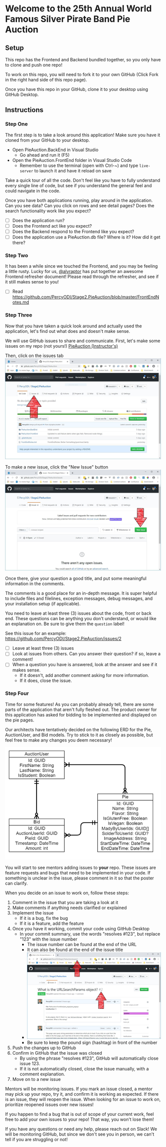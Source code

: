 # Welcome to the 25th Annual World Famous Silver Pirate Band Pie Auction

## Setup

This repo has the Frontend and Backend bundled together, so you only have to clone and push one repo!

To work on this repo, you will need to fork it to your own GitHub (Click Fork in the right hand side of this repo page).

Once you have this repo in your GitHub, clone it to your desktop using GitHub Desktop.

## Instructions

### Step One

The first step is to take a look around this application! Make sure you have it cloned from your GitHub to your desktop. 

- Open PieAuction.BackEnd in Visual Studio
    - Go ahead and run it (F5)
- Open the PieAuction.FrontEnd folder in Visual Studio Code
    - Remember to use the terminal (open with Ctrl-~) and type `live-server` to launch it and have it reload on save

Take a quick tour of all the code. Don't feel like you have to fully understand every single line of code, but see if you understand the general feel and could navigate in the code.

Once you have both applications running, play around in the application. Can you see data? Can you click on rows and see detail pages? Does the search functionality work like you expect?

- [ ] Does the application run?
- [ ] Does the Frontend act like you expect?
- [ ] Does the Backend respond to the Frontend like you expect?
- [ ] Does the application use a PieAuction.db file? Where is it? How did it get there?

### Step Two

It has been a while since we touched the Frontend, and you may be feeling a little rusty. Lucky for us, [@alyraptor](https://github.com/alyraptor) has put together an awesome Frontend refresher document! Please read through the refresher, and see if it still makes sense to you!

- [ ] Read https://github.com/PercyODI/Stage2.PieAuction/blob/master/FrontEndNotes.md

### Step Three

Now that you have taken a quick look around and actually used the application, let's find out what does and doesn't make sense.

We will use GitHub issues to share and communicate. First, let's make some issues on my repo (not yours!) [PieAuction (Instructor's)](https://github.com/PercyODI/Stage2.PieAuction)

Then, click on the issues tab
![Issues Tab Location](Instruction.Images\ClickIssues.JPG)

To make a new issue, click the "New Issue" button
![New Issue Location](Instruction.Images\ClickNewIssue.JPG)

Once there, give your question a good title, and put some meaningful information in the comments.

The comments is a good place for an in-depth message. It is super helpful to include files and filelines, exception messages, debug messages, and your installation setup (if applicable).

You need to leave at least three (3) issues about the code, front or back end. These questions can be anything you don't understand, or would like an explanation on. Be sure to give them the `question` label!

See this issue for an example: https://github.com/PercyODI/Stage2.PieAuction/issues/2 

- [ ] Leave at least three (3) issues
- [ ] Look at issues from others. Can you answer their question? if so, leave a comment!
- [ ] When a question you have is answered, look at the answer and see if it makes sense. 
    - If it doesn't, add another comment asking for more information.
    - If it does, close the issue.

### Step Four

Time for some features! As you can probably already tell, there are some parts of the application that aren't fully fleshed out. The product owner for this application has asked for bidding to be implemented and displayed on the pie pages. 

Our architects have tentatively decided on the following ERD for the Pie, AuctionUser, and Bid models. Try to stick to it as closely as possible, but feel free to make any changes you deem necessary!

![Backend ERD](Instruction.Images\ERD.jpg)

You will start to see mentors adding issues to **your** repo. These issues are feature requests and bugs that need to be implemented in your code. If something is unclear in the issue, please comment in it so that the poster can clarify.

When you decide on an issue to work on, follow these steps:

1. Comment in the issue that you are taking a look at it
2. Make comments if anything needs clarified or explained
3. Implement the issue 
    - If it is a bug, fix the bug
    - If it is a feature, add the feature
4. Once you have it working, commit your code using GitHub Desktop
    - In your commit summary, use the words "resolves #123", but replace "123" with the issue number
        - The issue number can be found at the end of the URL 
        - It can also be found at the end of the issue title
        - ![Issue Number Location](Instruction.Images\IssueNumberLocation.JPG)
        - Be sure to keep the pound sign (hashtag) in front of the number
5. Push the changes up to GitHub
6. Confirm in GitHub that the issue was closed 
    - By using the phrase "resolves #123", GitHub will automatically close issue 123.
    - If it is not automatically closed, close the issue manually, with a comment explanation. 
7. Move on to a new issue

Mentors will be monitoring issues. If you mark an issue closed, a mentor may pick up your repo, try it, and confirm it is working as expected. If there is an issue, they will reopen the issue. When looking for an issue to work on, prioritize reopened issues over new issues!

If you happen to find a bug that is out of scope of your current work, feel free to add your own issues to your repo! That way, you won't lose them!

If you have any questions or need any help, please reach out on Slack! We will be monitoring GitHub, but since we don't see you in person, we can't tell if you are struggling or not!